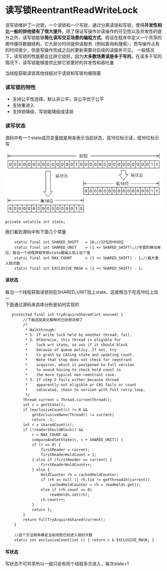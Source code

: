 # 读写锁ReentrantReadWriteLock

读写锁维护了一对锁，一个读锁和一个写锁，通过分离读锁和写锁，使得**并发性相比一般的排他锁有了很大提升**。除了保证写操作对读操作的可见性以及并发性的提升之外，读写锁能够**简化读写交互场景的编程方式**。假设在程序中定义一个共享的用作缓存数据结构，它大部分时间提供读服务（例如查询和搜索），而写操作占有的时间很少，但是写操作完成之后的更新需要对后续的读服务可见。
一般情况下，读写锁的性能都会比排它锁好，因为**大多数场景读是多于写的**。在读多于写的情况下，读写锁能够提供比排它锁更好的并发性和吞吐量

当线程获取读锁其他线程对于读锁和写锁均被阻塞

### 读写锁的特性

* 支持公平性选择，默认非公平，非公平优于公平
* 支持重进入
* 支持锁降级，写锁能降级成读锁

### 读写状态
源码中有一个state成员变量就是用来表示当前状态，高16位标示读，低16位标示写

![图1](https://github.com/shanyao19940801/SourceCodeReadNote/blob/master/sourcecodestudy/file/image/ReentrantReadWriteLock01.JPG)

    private volatile int state;

我们看到源码中有下面几个常量

        static final int SHARED_SHIFT   = 16;//32位的中间位
        static final int SHARED_UNIT    = (1 << SHARED_SHIFT);//写锁的移动单位，每当一个线程获取写锁state基础上加上这个值
        static final int MAX_COUNT      = (1 << SHARED_SHIFT) - 1;//最大重入锁次数
        static final int EXCLUSIVE_MASK = (1 << SHARED_SHIFT) - 1;



#### 读状态

每当一个线程获取读锁则在SHARED_UNIT加上state，这就相当于在高16位上加一<br>
下面通过源码来具体分析是如何实现的

       protected final int tryAcquireShared(int unused) {
			//下面这段英文解释的已经很详细了
            /*
             * Walkthrough:
             * 1. If write lock held by another thread, fail.
             * 2. Otherwise, this thread is eligible for
             *    lock wrt state, so ask if it should block
             *    because of queue policy. If not, try
             *    to grant by CASing state and updating count.
             *    Note that step does not check for reentrant
             *    acquires, which is postponed to full version
             *    to avoid having to check hold count in
             *    the more typical non-reentrant case.
             * 3. If step 2 fails either because thread
             *    apparently not eligible or CAS fails or count
             *    saturated, chain to version with full retry loop.
             */
            Thread current = Thread.currentThread();
            int c = getState();
            if (exclusiveCount(c) != 0 &&
                getExclusiveOwnerThread() != current)
                return -1;
            int r = sharedCount(c);
            if (!readerShouldBlock() &&
                r < MAX_COUNT &&
                compareAndSetState(c, c + SHARED_UNIT)) {
                if (r == 0) {
                    firstReader = current;
                    firstReaderHoldCount = 1;
                } else if (firstReader == current) {
                    firstReaderHoldCount++;
                } else {
                    HoldCounter rh = cachedHoldCounter;
                    if (rh == null || rh.tid != getThreadId(current))
                        cachedHoldCounter = rh = readHolds.get();
                    else if (rh.count == 0)
                        readHolds.set(rh);
                    rh.count++;
                }
                return 1;
            }
            return fullTryAcquireShared(current);
        }

		//这个方法用来确定当前线程已经进入锁的次数
        static int exclusiveCount(int c) { return c & EXCLUSIVE_MASK; }



#### 写状态

写状态不可共享所以一般只会有同个线程多次进入，每次state+1

